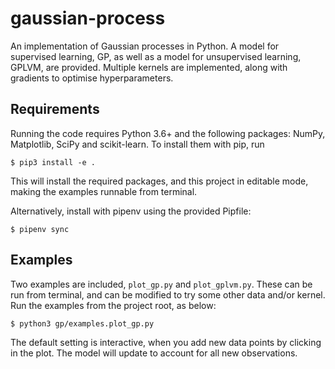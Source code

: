 # gaussian-process

An implementation of Gaussian processes in Python. A model for supervised learning, GP, as well as a model for unsupervised learning, GPLVM, are provided. Multiple kernels are implemented, along with gradients to optimise hyperparameters.


## Requirements

Running the code requires Python 3.6+ and the following packages: NumPy, Matplotlib, SciPy and scikit-learn. To install them with pip, run

```
$ pip3 install -e .
```

This will install the required packages, and this project in editable mode, making the examples runnable from terminal.

Alternatively, install with pipenv using the provided Pipfile:

```
$ pipenv sync
```


## Examples

Two examples are included, `plot_gp.py` and `plot_gplvm.py`. These can be run from terminal, and can be modified to try some other data and/or kernel. Run the examples from the project root, as below:

```
$ python3 gp/examples.plot_gp.py
```

The default setting is interactive, when you add new data points by clicking in the plot. The model will update to account for all new observations.
